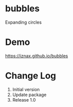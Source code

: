 # bubbles
Expanding circles

# Demo
https://iznax.github.io/bubbles

# Change Log
1. Initial version
2. Update package
3. Release 1.0
